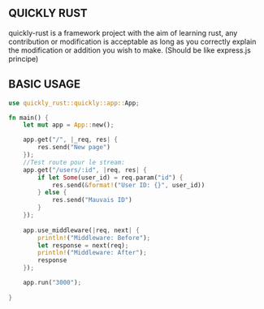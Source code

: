 ## QUICKLY RUST
quickly-rust is a framework project with the aim of learning rust, any contribution or modification is acceptable as long as you correctly explain the modification or addition you wish to make. (Should be like express.js principe)


## BASIC USAGE
```rust
use quickly_rust::quickly::app::App;

fn main() {
    let mut app = App::new();

    app.get("/", |_req, res| {
        res.send("New page")
    });
    //Test route pour le stream:
    app.get("/users/:id", |req, res| {
        if let Some(user_id) = req.param("id") {
            res.send(&format!("User ID: {}", user_id))
        } else {
            res.send("Mauvais ID")
        }
    });
    
    app.use_middleware(|req, next| {
        println!("Middleware: Before");
        let response = next(req);
        println!("Middleware: After");
        response
    });

    app.run("3000");
    
}
```